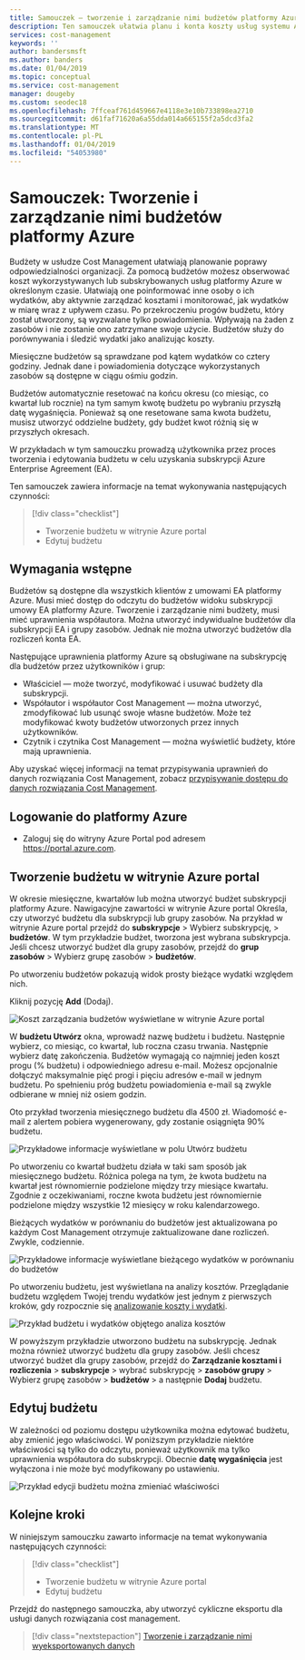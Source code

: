 ```yaml
---
title: Samouczek — tworzenie i zarządzanie nimi budżetów platformy Azure | Dokumentacja firmy Microsoft
description: Ten samouczek ułatwia planu i konta koszty usług systemu Azure, które zostaną zużyte.
services: cost-management
keywords: ''
author: bandersmsft
ms.author: banders
ms.date: 01/04/2019
ms.topic: conceptual
ms.service: cost-management
manager: dougeby
ms.custom: seodec18
ms.openlocfilehash: 7ffceaf761d459667e4118e3e10b733898ea2710
ms.sourcegitcommit: d61faf71620a6a55dda014a665155f2a5dcd3fa2
ms.translationtype: MT
ms.contentlocale: pl-PL
ms.lasthandoff: 01/04/2019
ms.locfileid: "54053980"
---
```

# <a name="tutorial-create-and-manage-azure-budgets"></a>Samouczek: Tworzenie i zarządzanie nimi budżetów platformy Azure

Budżety w usłudze Cost Management ułatwiają planowanie poprawy odpowiedzialności organizacji. Za pomocą budżetów możesz obserwować koszt wykorzystywanych lub subskrybowanych usług platformy Azure w określonym czasie. Ułatwiają one poinformować inne osoby o ich wydatków, aby aktywnie zarządzać kosztami i monitorować, jak wydatków w miarę wraz z upływem czasu. Po przekroczeniu progów budżetu, który został utworzony, są wyzwalane tylko powiadomienia. Wpływają na żaden z zasobów i nie zostanie ono zatrzymane swoje użycie. Budżetów służy do porównywania i śledzić wydatki jako analizując koszty.

Miesięczne budżetów są sprawdzane pod kątem wydatków co cztery godziny. Jednak dane i powiadomienia dotyczące wykorzystanych zasobów są dostępne w ciągu ośmiu godzin.  

Budżetów automatycznie resetować na końcu okresu (co miesiąc, co kwartał lub rocznie) na tym samym kwotę budżetu po wybraniu przyszłą datę wygaśnięcia. Ponieważ są one resetowane sama kwota budżetu, musisz utworzyć oddzielne budżety, gdy budżet kwot różnią się w przyszłych okresach.

W przykładach w tym samouczku prowadzą użytkownika przez proces tworzenia i edytowania budżetu w celu uzyskania subskrypcji Azure Enterprise Agreement (EA).

Ten samouczek zawiera informacje na temat wykonywania następujących czynności:

> [!div class="checklist"]
> * Tworzenie budżetu w witrynie Azure portal
> * Edytuj budżetu

## <a name="prerequisites"></a>Wymagania wstępne

Budżetów są dostępne dla wszystkich klientów z umowami EA platformy Azure. Musi mieć dostęp do odczytu do budżetów widoku subskrypcji umowy EA platformy Azure. Tworzenie i zarządzanie nimi budżety, musi mieć uprawnienia współautora. Można utworzyć indywidualne budżetów dla subskrypcji EA i grupy zasobów. Jednak nie można utworzyć budżetów dla rozliczeń konta EA.

Następujące uprawnienia platformy Azure są obsługiwane na subskrypcję dla budżetów przez użytkowników i grup:

- Właściciel — może tworzyć, modyfikować i usuwać budżety dla subskrypcji.
- Współautor i współautor Cost Management — można utworzyć, zmodyfikować lub usunąć swoje własne budżetów. Może też modyfikować kwoty budżetów utworzonych przez innych użytkowników.
- Czytnik i czytnika Cost Management — można wyświetlić budżety, które mają uprawnienia.

Aby uzyskać więcej informacji na temat przypisywania uprawnień do danych rozwiązania Cost Management, zobacz [przypisywanie dostępu do danych rozwiązania Cost Management](assign-access-acm-data.md).

## <a name="sign-in-to-azure"></a>Logowanie do platformy Azure

- Zaloguj się do witryny Azure Portal pod adresem https://portal.azure.com.

## <a name="create-a-budget-in-the-azure-portal"></a>Tworzenie budżetu w witrynie Azure portal

W okresie miesięczne, kwartałów lub można utworzyć budżet subskrypcji platformy Azure. Nawigacyjne zawartości w witrynie Azure portal Określa, czy utworzyć budżetu dla subskrypcji lub grupy zasobów. Na przykład w witrynie Azure portal przejdź do **subskrypcje** &gt; Wybierz subskrypcję, &gt; **budżetów**. W tym przykładzie budżet, tworzona jest wybrana subskrypcja. Jeśli chcesz utworzyć budżet dla grupy zasobów, przejdź do **grup zasobów** > Wybierz grupę zasobów > **budżetów**.

Po utworzeniu budżetów pokazują widok prosty bieżące wydatki względem nich.

Kliknij pozycję **Add** (Dodaj).

![Koszt zarządzania budżetów wyświetlane w witrynie Azure portal](./media/tutorial-acm-create-budgets/budgets01.png)

W **budżetu Utwórz** okna, wprowadź nazwę budżetu i budżetu. Następnie wybierz, co miesiąc, co kwartał, lub roczna czasu trwania. Następnie wybierz datę zakończenia. Budżetów wymagają co najmniej jeden koszt progu (% budżetu) i odpowiedniego adresu e-mail. Możesz opcjonalnie dołączyć maksymalnie pięć progi i pięciu adresów e-mail w jednym budżetu. Po spełnieniu próg budżetu powiadomienia e-mail są zwykle odbierane w mniej niż osiem godzin.

Oto przykład tworzenia miesięcznego budżetu dla 4500 zł. Wiadomość e-mail z alertem pobiera wygenerowany, gdy zostanie osiągnięta 90% budżetu.

![Przykładowe informacje wyświetlane w polu Utwórz budżetu](./media/tutorial-acm-create-budgets/monthly-budget01.png)

Po utworzeniu co kwartał budżetu działa w taki sam sposób jak miesięcznego budżetu. Różnica polega na tym, że kwota budżetu na kwartał jest równomiernie podzielone między trzy miesiące kwartału. Zgodnie z oczekiwaniami, roczne kwota budżetu jest równomiernie podzielone między wszystkie 12 miesięcy w roku kalendarzowego.

Bieżących wydatków w porównaniu do budżetów jest aktualizowana po każdym Cost Management otrzymuje zaktualizowane dane rozliczeń. Zwykle, codziennie.

![Przykładowe informacje wyświetlane bieżącego wydatków w porównaniu do budżetów](./media/tutorial-acm-create-budgets/budgets-current-spending.png)

Po utworzeniu budżetu, jest wyświetlana na analizy kosztów. Przeglądanie budżetu względem Twojej trendu wydatków jest jednym z pierwszych kroków, gdy rozpocznie się [analizowanie koszty i wydatki](quick-acm-cost-analysis.md).

![Przykład budżetu i wydatków objętego analiza kosztów](./media/tutorial-acm-create-budgets/cost-analysis.png)

W powyższym przykładzie utworzono budżetu na subskrypcję. Jednak można również utworzyć budżetu dla grupy zasobów. Jeśli chcesz utworzyć budżet dla grupy zasobów, przejdź do **Zarządzanie kosztami i rozliczenia** &gt; **subskrypcje** &gt; wybrać subskrypcję > **zasobów grupy** > Wybierz grupę zasobów > **budżetów** > a następnie **Dodaj** budżetu.

## <a name="edit-a-budget"></a>Edytuj budżetu

W zależności od poziomu dostępu użytkownika można edytować budżetu, aby zmienić jego właściwości. W poniższym przykładzie niektóre właściwości są tylko do odczytu, ponieważ użytkownik ma tylko uprawnienia współautora do subskrypcji. Obecnie **datę wygaśnięcia** jest wyłączona i nie może być modyfikowany po ustawieniu.

![Przykład edycji budżetu można zmieniać właściwości](./media/tutorial-acm-create-budgets/edit-budget.png)


## <a name="next-steps"></a>Kolejne kroki

W niniejszym samouczku zawarto informacje na temat wykonywania następujących czynności:

> [!div class="checklist"]
> * Tworzenie budżetu w witrynie Azure portal
> * Edytuj budżetu

Przejdź do następnego samouczka, aby utworzyć cykliczne eksportu dla usługi danych rozwiązania cost management.

> [!div class="nextstepaction"]
> [Tworzenie i zarządzanie nimi wyeksportowanych danych](tutorial-export-acm-data.md)
